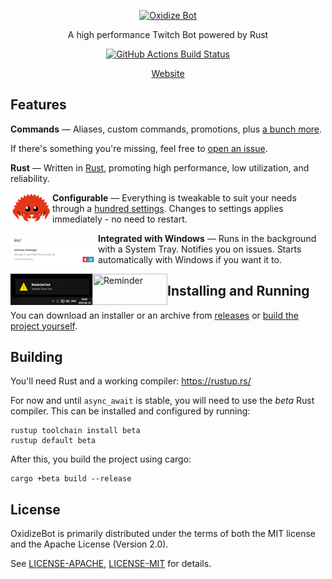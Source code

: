 <p align="center">
  <a href="https://setbac.tv"><img src="https://raw.githubusercontent.com/udoprog/OxidizeBot/master/bot/res/icon48.png" title="Oxidize Bot"></a>
</p>

<p align="center">
  A high performance Twitch Bot powered by Rust
</p>

<p align="center">
  <a href="https://github.com/udoprog/OxidizeBot/actions">
    <img alt="GitHub Actions Build Status" src="https://github.com/udoprog/OxidizeBot/workflows/Rust/badge.svg">
  </a>
</p>

<p align="center">
  <a href="https://setbac.tv/" rel="nofollow">Website</a>
</p>

## Features

**Commands** &mdash; Aliases, custom commands, promotions, plus [a bunch more](https://setbac.tv/help).

If there's something you're missing, feel free to [open an issue].

**Rust** &mdash; Written in [Rust], promoting high performance, low utilization, and reliability.

<p>
<img style="float: left;"  title="Rust" width="67" height="50" src="https://github.com/udoprog/OxidizeBot/raw/master/gfx/cuddlyferris.png" />
</p>

**Configurable** &mdash; Everything is tweakable to suit your needs through a [hundred settings].
Changes to settings applies immediately - no need to restart.

<p>
<img style="float: left;" title="Settings" width="140" height="50" src="https://github.com/udoprog/OxidizeBot/raw/master/gfx/setting.png" />
</p>

**Integrated with Windows** &mdash; Runs in the background with a System Tray.
Notifies you on issues.
Starts automatically with Windows if you want it to.

<p>
<img style="float: left;" title="Windows Systray" width="131" height="50" src="https://github.com/udoprog/OxidizeBot/raw/master/gfx/windows-systray.png" />
<img style="float: left;" title="Reminder" width="120" height="50" src="https://github.com/udoprog/OxidizeBot/raw/master/gfx/windows-reminder.png" />
</p>

[open an issue]: https://github.com/udoprog/OxidizeBot/issues
[Rust]: https://rust-lang.org
[hundred settings]: /bot/src/settings.yaml

## Installing and Running

You can download an installer or an archive from [releases](https://github.com/udoprog/OxidizeBot/releases) or [build the project yourself](#building).

## Building

You'll need Rust and a working compiler: https://rustup.rs/

For now and until `async_await` is stable, you will need to use the _beta_ Rust compiler.
This can be installed and configured by running:

```
rustup toolchain install beta
rustup default beta
```

After this, you build the project using cargo:

```
cargo +beta build --release
```

## License

OxidizeBot is primarily distributed under the terms of both the MIT license
and the Apache License (Version 2.0).

See [LICENSE-APACHE](LICENSE-APACHE), [LICENSE-MIT](LICENSE-MIT) for details.